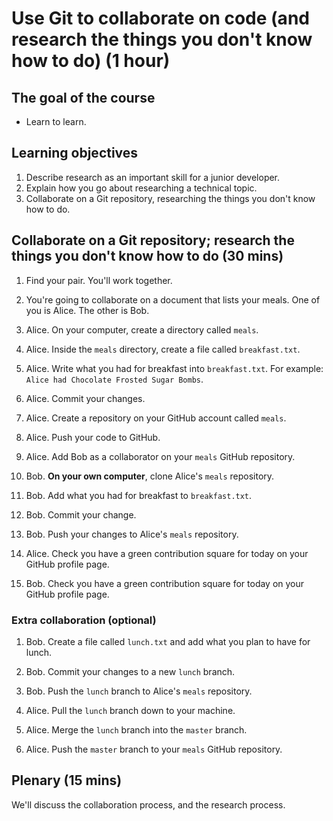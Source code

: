 # Use Git to collaborate on code (and research the things you don't know how to do) (1 hour)

## The goal of the course

* Learn to learn.

## Learning objectives

1. Describe research as an important skill for a junior developer.
2. Explain how you go about researching a technical topic.
3. Collaborate on a Git repository, researching the things you don't know how to do.

## Collaborate on a Git repository; research the things you don't know how to do (30 mins)

1. Find your pair.  You'll work together.

2. You're going to collaborate on a document that lists your meals.  One of you is Alice. The other is Bob.

3. Alice. On your computer, create a directory called `meals`.

4. Alice. Inside the `meals` directory, create a file called `breakfast.txt`.

5. Alice. Write what you had for breakfast into `breakfast.txt`.  For example: `Alice had Chocolate Frosted Sugar Bombs`.

6. Alice. Commit your changes.

7. Alice. Create a repository on your GitHub account called `meals`.

8. Alice. Push your code to GitHub.

9. Alice. Add Bob as a collaborator on your `meals` GitHub repository.

10. Bob. **On your own computer**, clone Alice's `meals` repository.

11. Bob. Add what you had for breakfast to `breakfast.txt`.

12. Bob. Commit your change.

13. Bob. Push your changes to Alice's `meals` repository.

14. Alice. Check you have a green contribution square for today on your GitHub profile page.

15. Bob. Check you have a green contribution square for today on your GitHub profile page.

### Extra collaboration (optional)

1. Bob. Create a file called `lunch.txt` and add what you plan to have for lunch.

2. Bob. Commit your changes to a new `lunch` branch.

3. Bob. Push the `lunch` branch to Alice's `meals` repository.

4. Alice. Pull the `lunch` branch down to your machine.

5. Alice. Merge the `lunch` branch into the `master` branch.

6. Alice. Push the `master` branch to your `meals` GitHub repository.

## Plenary (15 mins)

We'll discuss the collaboration process, and the research process.
